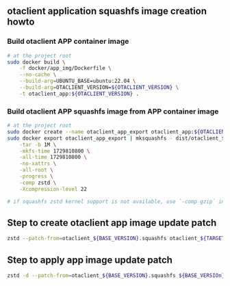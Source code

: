 ## otaclient application squashfs image creation howto

### Build otaclient APP container image

```bash
# at the project root
sudo docker build \
    -f docker/app_img/Dockerfile \
    --no-cache \
    --build-arg=UBUNTU_BASE=ubuntu:22.04 \
    --build-arg=OTACLIENT_VERSION=${OTACLIENT_VERSION} \
    -t otaclient_app:${OTACLIENT_VERSION} .
```

### Build otaclient APP squashfs image from APP container image

```bash
# at the project root
sudo docker create --name otaclient_app_export otaclient_app:${OTACLIENT_VERSION}
sudo docker export otaclient_app_export | mksquashfs - dist/otaclient_${OTACLIENT_VERSION}.squashfs \
    -tar -b 1M \
    -mkfs-time 1729810800 \
    -all-time 1729810800 \
    -no-xattrs \
    -all-root \
    -progress \
    -comp zstd \
    -Xcompression-level 22

# if squashfs zstd kernel support is not available, use `-comp gzip` instead.
```

## Step to create otaclient app image update patch

```bash
zstd --patch-from=otaclient_${BASE_VERSION}.squashfs otaclient_${TARGET_VERSION}.squashfs -o ${BASE_VERSIOn}-${TARGET_VERSION}_patch
```

## Step to apply app image update patch

```bash
zstd -d --patch-from=otaclient_${BASE_VERSION}.squashfs ${BASE_VERSIOn}-${TARGET_VERSION}_patch -o otaclient_${TARGET_VERSION}.squashfs
```
